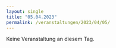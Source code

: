```yaml
---
layout: single
title: "05.04.2023"
permalink: /veranstaltungen/2023/04/05/
---
```


Keine Veranstaltung an diesem Tag.
